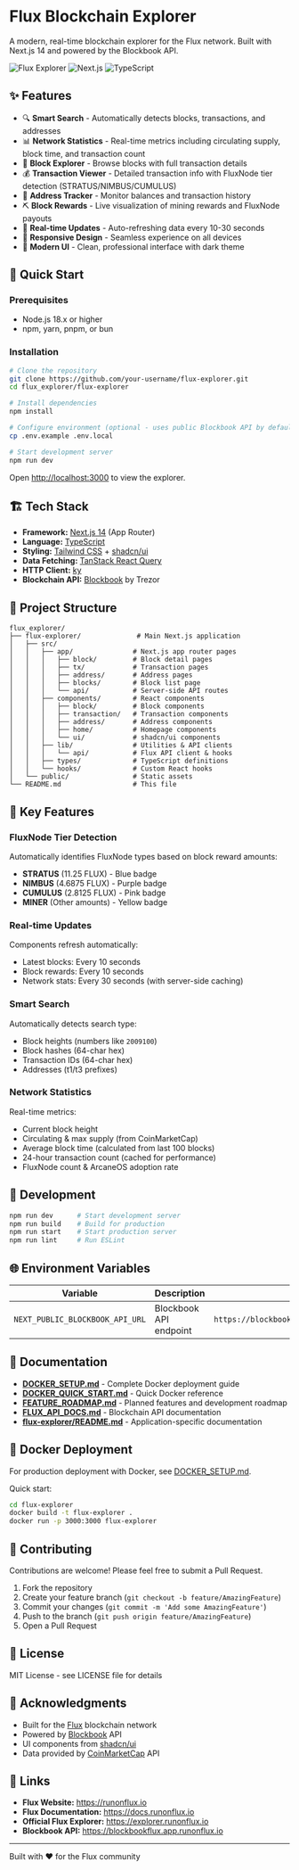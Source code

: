# Flux Blockchain Explorer

A modern, real-time blockchain explorer for the Flux network. Built with Next.js 14 and powered by the Blockbook API.

![Flux Explorer](https://img.shields.io/badge/Status-Production%20Ready-brightgreen)
![Next.js](https://img.shields.io/badge/Next.js-14-black)
![TypeScript](https://img.shields.io/badge/TypeScript-5-blue)

## ✨ Features

- 🔍 **Smart Search** - Automatically detects blocks, transactions, and addresses
- 📊 **Network Statistics** - Real-time metrics including circulating supply, block time, and transaction count
- 🔗 **Block Explorer** - Browse blocks with full transaction details
- 💰 **Transaction Viewer** - Detailed transaction info with FluxNode tier detection (STRATUS/NIMBUS/CUMULUS)
- 📍 **Address Tracker** - Monitor balances and transaction history
- ⛏️ **Block Rewards** - Live visualization of mining rewards and FluxNode payouts
- 🔄 **Real-time Updates** - Auto-refreshing data every 10-30 seconds
- 📱 **Responsive Design** - Seamless experience on all devices
- 🎨 **Modern UI** - Clean, professional interface with dark theme

## 🚀 Quick Start

### Prerequisites

- Node.js 18.x or higher
- npm, yarn, pnpm, or bun

### Installation

```bash
# Clone the repository
git clone https://github.com/your-username/flux-explorer.git
cd flux_explorer/flux-explorer

# Install dependencies
npm install

# Configure environment (optional - uses public Blockbook API by default)
cp .env.example .env.local

# Start development server
npm run dev
```

Open [http://localhost:3000](http://localhost:3000) to view the explorer.

## 🏗️ Tech Stack

- **Framework:** [Next.js 14](https://nextjs.org/) (App Router)
- **Language:** [TypeScript](https://www.typescriptlang.org/)
- **Styling:** [Tailwind CSS](https://tailwindcss.com/) + [shadcn/ui](https://ui.shadcn.com/)
- **Data Fetching:** [TanStack React Query](https://tanstack.com/query)
- **HTTP Client:** [ky](https://github.com/sindresorhus/ky)
- **Blockchain API:** [Blockbook](https://github.com/trezor/blockbook) by Trezor

## 📁 Project Structure

```
flux_explorer/
├── flux-explorer/              # Main Next.js application
│   ├── src/
│   │   ├── app/               # Next.js app router pages
│   │   │   ├── block/         # Block detail pages
│   │   │   ├── tx/            # Transaction pages
│   │   │   ├── address/       # Address pages
│   │   │   ├── blocks/        # Block list page
│   │   │   └── api/           # Server-side API routes
│   │   ├── components/        # React components
│   │   │   ├── block/         # Block components
│   │   │   ├── transaction/   # Transaction components
│   │   │   ├── address/       # Address components
│   │   │   ├── home/          # Homepage components
│   │   │   └── ui/            # shadcn/ui components
│   │   ├── lib/               # Utilities & API clients
│   │   │   └── api/           # Flux API client & hooks
│   │   ├── types/             # TypeScript definitions
│   │   └── hooks/             # Custom React hooks
│   └── public/                # Static assets
└── README.md                  # This file
```

## 🎯 Key Features

### FluxNode Tier Detection
Automatically identifies FluxNode types based on block reward amounts:
- **STRATUS** (11.25 FLUX) - Blue badge
- **NIMBUS** (4.6875 FLUX) - Purple badge
- **CUMULUS** (2.8125 FLUX) - Pink badge
- **MINER** (Other amounts) - Yellow badge

### Real-time Updates
Components refresh automatically:
- Latest blocks: Every 10 seconds
- Block rewards: Every 10 seconds
- Network stats: Every 30 seconds (with server-side caching)

### Smart Search
Automatically detects search type:
- Block heights (numbers like `2009100`)
- Block hashes (64-char hex)
- Transaction IDs (64-char hex)
- Addresses (t1/t3 prefixes)

### Network Statistics
Real-time metrics:
- Current block height
- Circulating & max supply (from CoinMarketCap)
- Average block time (calculated from last 100 blocks)
- 24-hour transaction count (cached for performance)
- FluxNode count & ArcaneOS adoption rate

## 🔧 Development

```bash
npm run dev      # Start development server
npm run build    # Build for production
npm run start    # Start production server
npm run lint     # Run ESLint
```

## 🌐 Environment Variables

| Variable | Description | Default |
|----------|-------------|---------|
| `NEXT_PUBLIC_BLOCKBOOK_API_URL` | Blockbook API endpoint | `https://blockbookflux.app.runonflux.io/api/v2` |

## 📖 Documentation

- **[DOCKER_SETUP.md](DOCKER_SETUP.md)** - Complete Docker deployment guide
- **[DOCKER_QUICK_START.md](DOCKER_QUICK_START.md)** - Quick Docker reference
- **[FEATURE_ROADMAP.md](FEATURE_ROADMAP.md)** - Planned features and development roadmap
- **[FLUX_API_DOCS.md](FLUX_API_DOCS.md)** - Blockchain API documentation
- **[flux-explorer/README.md](flux-explorer/README.md)** - Application-specific documentation

## 🐳 Docker Deployment

For production deployment with Docker, see [DOCKER_SETUP.md](DOCKER_SETUP.md).

Quick start:
```bash
cd flux-explorer
docker build -t flux-explorer .
docker run -p 3000:3000 flux-explorer
```

## 🤝 Contributing

Contributions are welcome! Please feel free to submit a Pull Request.

1. Fork the repository
2. Create your feature branch (`git checkout -b feature/AmazingFeature`)
3. Commit your changes (`git commit -m 'Add some AmazingFeature'`)
4. Push to the branch (`git push origin feature/AmazingFeature`)
5. Open a Pull Request

## 📄 License

MIT License - see LICENSE file for details

## 🙏 Acknowledgments

- Built for the [Flux](https://runonflux.io/) blockchain network
- Powered by [Blockbook](https://github.com/trezor/blockbook) API
- UI components from [shadcn/ui](https://ui.shadcn.com/)
- Data provided by [CoinMarketCap](https://coinmarketcap.com/) API

## 🔗 Links

- **Flux Website:** https://runonflux.io
- **Flux Documentation:** https://docs.runonflux.io
- **Official Flux Explorer:** https://explorer.runonflux.io
- **Blockbook API:** https://blockbookflux.app.runonflux.io

---

Built with ❤️ for the Flux community
